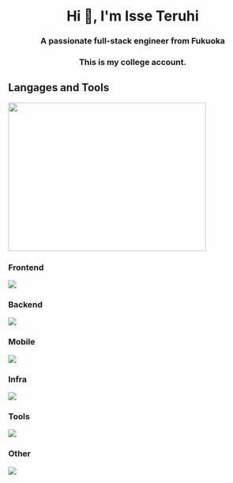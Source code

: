 <h1 align="center">Hi 👋, I'm Isse Teruhi</h1>
<h3 align="center">A passionate full-stack engineer from Fukuoka</h3>
<h3 align="center">This is my college account. </h3>
<h2>Langages and Tools</h2>
<p align="left"><img src="https://wakatime.com/share/@12f105df-0732-4fc5-9f9e-39054b31a956/988a72d5-1f41-4662-80ec-780679e84519.svg" width="400" height=300></p>

<h3>Frontend</h3>
<img src="https://go-skill-icons.vercel.app/api/icons?i=nextjs,vue,react"/>

<h3>Backend</h3>
<img src="https://go-skill-icons.vercel.app/api/icons?i=laravel,go,flask,graphql,adonis"/>

<h3>Mobile</h3>
<img src="https://go-skill-icons.vercel.app/api/icons?i=flutter,reactnative,kotlin,swift"/>

<h3>Infra</h3>
<img src="https://go-skill-icons.vercel.app/api/icons?i=kubernetes,terraform,ansible,gcp,aws,heroku"/>

<h3>Tools</h3>
<img src="https://go-skill-icons.vercel.app/api/icons?i=githubactions,firebase,supabase,figma"/>

<h3>Other</h3>
<img src="https://go-skill-icons.vercel.app/api/icons?i=c,cpp,py,java,tensorflow,unity"/>











